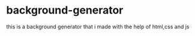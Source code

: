 # background-generator

this is a background generator that i made with the help of html,css and js

